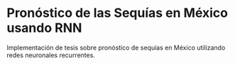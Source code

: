 # Pronóstico de las Sequías en México usando RNN
Implementación de tesis sobre pronóstico de sequías en México utilizando redes neuronales recurrentes.
